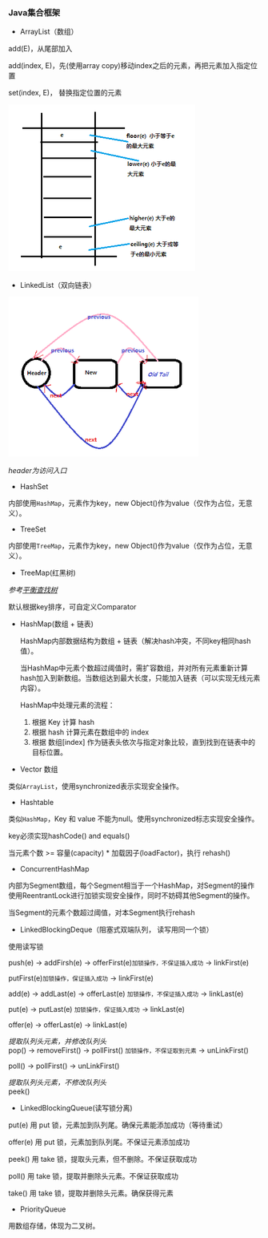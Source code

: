 ### Java集合框架

* ArrayList（数组）

add(E)，从尾部加入  

add(index, E)，先(使用array copy)移动index之后的元素，再把元素加入指定位置

set(index, E)， 替换指定位置的元素


![](image/ArrayList.png)


* LinkedList（双向链表）

![](image/LinkedList.png)

*header为访问入口*

* HashSet

内部使用`HashMap`，元素作为key，new Object()作为value（仅作为占位，无意义）。

* TreeSet

内部使用`TreeMap`，元素作为key，new Object()作为value（仅作为占位，无意义）。

* TreeMap(红黑树)

*参考[平衡查找树](../../design/算法.html)*

默认根据key排序，可自定义Comparator

* HashMap(数组 + 链表)

  HashMap内部数据结构为数组 +  链表（解决hash冲突，不同key相同hash值）。

  当HashMap中元素个数超过阈值时，需扩容数组，并对所有元素重新计算hash加入到新数组。当数组达到最大长度，只能加入链表（可以实现无线元素内容）。

  HashMap中处理元素的流程：  
	1. 根据 Key 计算 hash  
	2. 根据 hash 计算元素在数组中的 index  
	3. 根据 数组[index] 作为链表头依次与指定对象比较，直到找到在链表中的目标位置。


* Vector 数组

类似`ArrayList`，使用synchronized表示实现安全操作。

* Hashtable

类似`HashMap`，Key 和 value 不能为null。使用synchronized标志实现安全操作。

key必须实现hashCode() and equals()

当元素个数 >= 容量(capacity) * 加载因子(loadFactor)，执行 rehash()

* ConcurrentHashMap

内部为Segment数组，每个Segment相当于一个HashMap，对Segment的操作使用ReentrantLock进行加锁实现安全操作，同时不妨碍其他Segment的操作。

当Segment的元素个数超过阈值，对本Segment执行rehash

* LinkedBlockingDeque（阻塞式双端队列， 读写用同一个锁）

使用读写锁

push(e) -> addFirsh(e) -> offerFirst(e)`加锁操作，不保证插入成功` -> linkFirst(e)

putFirst(e)`加锁操作，保证插入成功` -> linkFirst(e)

add(e) -> addLast(e) -> offerLast(e) `加锁操作，不保证插入成功` -> linkLast(e)

put(e) -> putLast(e) `加锁操作，保证插入成功` -> linkLast(e)

offer(e) -> offerLast(e) -> linkLast(e)


*提取队列头元素，并修改队列头*  
pop() -> removeFirst() -> pollFirst() `加锁操作，不保证取到元素` -> unLinkFirst()

poll() -> pollFirst() -> unLinkFirst()


*提取队列头元素，不修改队列头*  
peek()

* LinkedBlockingQueue(读写锁分离)

put(e)  用 put 锁，元素加到队列尾。确保元素能添加成功（等待重试）

offer(e) 用 put 锁，元素加到队列尾。不保证元素添加成功

peek() 用 take 锁，提取头元素，但不删除。不保证获取成功

poll() 用 take 锁，提取并删除头元素。不保证获取成功

take() 用 take 锁，提取并删除头元素。确保获得元素

* PriorityQueue

用数组存储，体现为二叉树。

